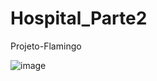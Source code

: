 # Hospital_Parte2
Projeto-Flamingo

![image](https://github.com/Rafaelrips/Hospital_Parte2/assets/111351196/f1da8ba9-2341-4392-81dd-d8fd9dcd971a)
